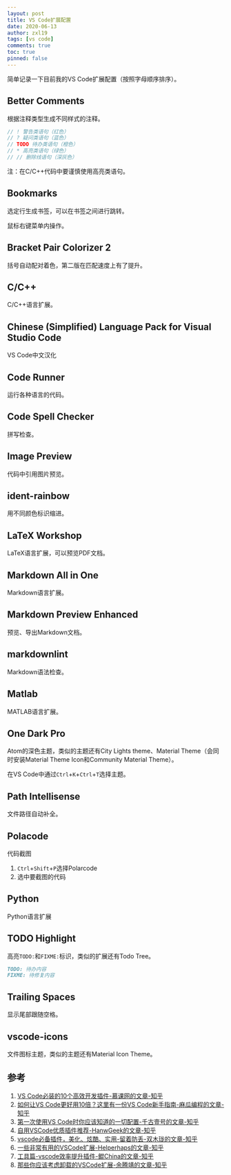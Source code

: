```yaml
---
layout: post
title: VS Code扩展配置
date: 2020-06-13
author: zxl19
tags: [vs code]
comments: true
toc: true
pinned: false
---
```


简单记录一下目前我的VS Code扩展配置（按照字母顺序排序）。

<!-- more -->

## Better Comments

根据注释类型生成不同样式的注释。

```C++
// ! 警告类语句（红色）
// ? 疑问类语句（蓝色）
// TODO 待办类语句（橙色）
// * 高亮类语句（绿色）
// // 删除线语句（深灰色）
```

注：在C/C++代码中要谨慎使用高亮类语句。

## Bookmarks

选定行生成书签，可以在书签之间进行跳转。

鼠标右键菜单内操作。

## Bracket Pair Colorizer 2

括号自动配对着色，第二版在匹配速度上有了提升。

## C/C++

C/C++语言扩展。

## Chinese (Simplified) Language Pack for Visual Studio Code

VS Code中文汉化

## Code Runner

运行各种语言的代码。

## Code Spell Checker

拼写检查。

## Image Preview

代码中引用图片预览。

## ident-rainbow

用不同颜色标识缩进。

## LaTeX Workshop

LaTeX语言扩展，可以预览PDF文档。

## Markdown All in One

Markdown语言扩展。

## Markdown Preview Enhanced

预览、导出Markdown文档。

## markdownlint

Markdown语法检查。

## Matlab

MATLAB语言扩展。

## One Dark Pro

Atom的深色主题，类似的主题还有City Lights theme、Material Theme（会同时安装Material Theme Icon和Community Material Theme）。

在VS Code中通过`Ctrl`+`K`+`Ctrl`+`T`选择主题。

## Path Intellisense

文件路径自动补全。

## Polacode

代码截图

1. `Ctrl`+`Shift`+`P`选择Polarcode
2. 选中要截图的代码

## Python

Python语言扩展

## TODO Highlight

高亮`TODO:`和`FIXME:`标识，类似的扩展还有Todo Tree。

```markdown
TODO: 待办内容
FIXME: 待修复内容
```

## Trailing Spaces

显示尾部跟随空格。

## vscode-icons

文件图标主题，类似的主题还有Material Icon Theme。

## 参考

1. [VS Code必装的10个高效开发插件-慕课网的文章-知乎](https://zhuanlan.zhihu.com/p/56719281)
2. [如何让VS Code更好用10倍？这里有一份VS Code新手指南-麻瓜编程的文章-知乎](https://zhuanlan.zhihu.com/p/99462672)
3. [第一次使用VS Code时你应该知道的一切配置-千古壹号的文章-知乎](https://zhuanlan.zhihu.com/p/62913725)
4. [自用VSCode优质插件推荐-HanwGeek的文章-知乎](https://zhuanlan.zhihu.com/p/89693351)
5. [vscode必备插件，美化、炫酷、实用-留着防丢-双木珑的文章-知乎](https://zhuanlan.zhihu.com/p/112016680)
6. [一些非常有用的VSCode扩展-Helperhaps的文章-知乎](https://zhuanlan.zhihu.com/p/29553584)
7. [工具篇-vscode效率提升插件-鲲China的文章-知乎](https://zhuanlan.zhihu.com/p/73452541)
8. [那些你应该考虑卸载的VSCode扩展-余腾靖的文章-知乎](https://zhuanlan.zhihu.com/p/125773296)